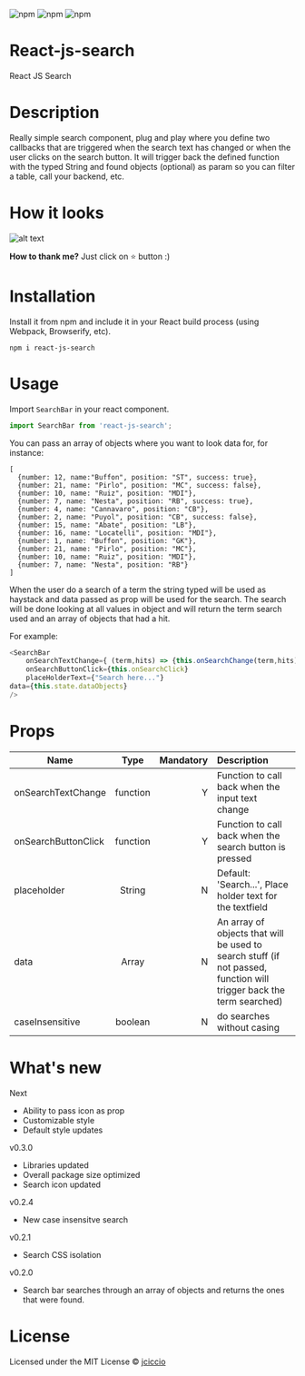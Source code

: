 
![npm](https://img.shields.io/npm/dt/react-js-search.svg)
![npm](https://img.shields.io/npm/v/react-js-search.svg)
![npm](https://img.shields.io/npm/l/react-js-search.svg)

# React-js-search
React JS Search

# Description

Really simple search component, plug and play where you define two callbacks that are triggered when the search text has changed or when the user clicks on the search button. It will trigger back the defined function with the typed String and found objects (optional) as param so you can filter a table, call your backend, etc. 

# How it looks

![alt text](screenshots/search.png "React JS Search")

**How to thank me?**
Just click on ⭐️ button :)

# Installation

Install it from npm and include it in your React build process (using Webpack, Browserify, etc).

```
npm i react-js-search
```

# Usage

Import `SearchBar` in your react component.

```javascript
import SearchBar from 'react-js-search';
```

You can pass an array of objects where you want to look data for, for instance:

```jacascript
[ 
  {number: 12, name:"Buffon", position: "ST", success: true},
  {number: 21, name: "Pirlo", position: "MC", success: false},
  {number: 10, name: "Ruiz", position: "MDI"},
  {number: 7, name: "Nesta", position: "RB", success: true},
  {number: 4, name: "Cannavaro", position: "CB"},
  {number: 2, name: "Puyol", position: "CB", success: false},
  {number: 15, name: "Abate", position: "LB"},
  {number: 16, name: "Locatelli", position: "MDI"},
  {number: 1, name: "Buffon", position: "GK"},
  {number: 21, name: "Pirlo", position: "MC"},
  {number: 10, name: "Ruiz", position: "MDI"},
  {number: 7, name: "Nesta", position: "RB"}
]
```

When the user do a search of a term the string typed will be used as haystack and data passed as prop will be used for the search. The search will be done looking at all values in object and will return the term search used and an array of objects that had a hit.


For example:
```javascript
<SearchBar 
	onSearchTextChange={ (term,hits) => {this.onSearchChange(term,hits)}}
	onSearchButtonClick={this.onSearchClick}
	placeHolderText={"Search here..."}
data={this.state.dataObjects}
/>
```

# Props

| Name        | Type            | Mandatory | Description 
| ------------- |:-------------:| -----:|:-----|
| onSearchTextChange      | function | Y | Function to call back when the input text change |
| onSearchButtonClick | function     | Y| Function to call back when the search button is pressed |
| placeholder | String   |N  | Default: 'Search...', Place holder text for the textfield |
| data | Array |N| An array of objects that will be used to search stuff (if not passed, function will trigger back the term searched)| 
| caseInsensitive | boolean |N| do searches without casing| 



# What's new

Next
* Ability to pass icon as prop
* Customizable style
* Default style updates

v0.3.0
* Libraries updated
* Overall package size optimized
* Search icon updated

v0.2.4
* New case insensitve search

v0.2.1
* Search CSS isolation

v0.2.0
* Search bar searches through an array of objects and returns the ones that were found.


# License 

Licensed under the MIT License © [jciccio](https://www.npmjs.com/~jciccio)
